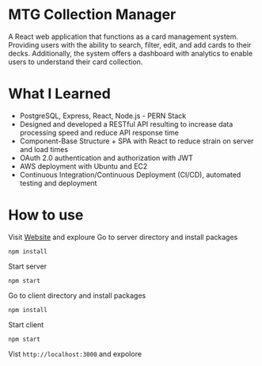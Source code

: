 # MTG Collection Manager
A React web application that functions as a card management system. Providing users with the ability to search, filter, edit, and add cards to their decks. Additionally, the system offers a dashboard with analytics to enable users to understand their card collection.
# What I Learned
- PostgreSQL, Express, React, Node.js - PERN Stack
- Designed and developed a RESTful API resulting to increase data processing speed and reduce API response time
- Component-Base Structure + SPA with React to reduce strain on server and load times
- OAuth 2.0 authentication and authorization with JWT
- AWS deployment with Ubuntu and EC2
- Continuous Integration/Continuous Deployment (CI/CD), automated testing and deployment
# How to use
Visit [Website](https://www.mtgcollectionmanager.com/) and exploure
Go to server directory and install packages
```
npm install
```
Start server
```
npm start
```
Go to client directory and install packages
```
npm install
```
Start client
```
npm start
```
Vist `http://localhost:3000` and expolore
